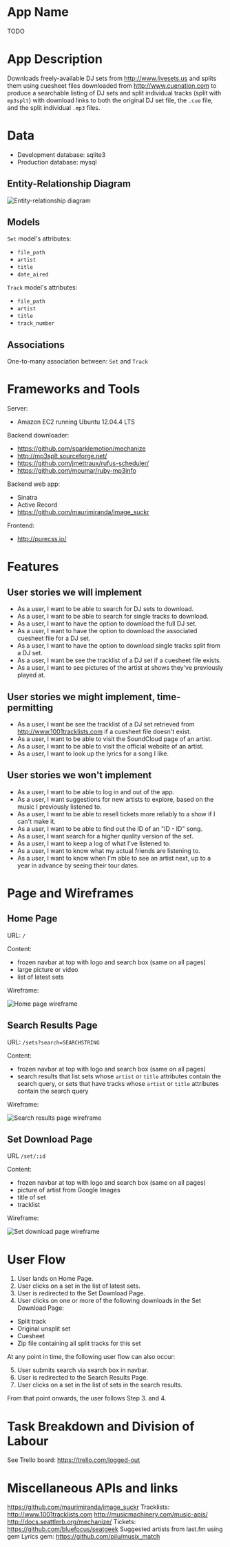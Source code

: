 # App Name

TODO

# App Description

Downloads freely-available DJ sets from <http://www.livesets.us> and splits them using cuesheet files downloaded from <http://www.cuenation.com> to produce a searchable listing of DJ sets and split individual tracks (split with `mp3splt`) with download links to both the original DJ set file, the `.cue` file, and the split individual `.mp3` files.

# Data

- Development database: sqlite3
- Production database: mysql

## Entity-Relationship Diagram

![Entity-relationship diagram](er_diagram.png)

## Models

`Set` model's attributes:

- `file_path`
- `artist`
- `title`
- `date_aired`

`Track` model's attributes:

- `file_path`
- `artist`
- `title`
- `track_number`

## Associations

One-to-many association between: `Set` and `Track`

# Frameworks and Tools

Server:

- Amazon EC2 running Ubuntu 12.04.4 LTS

Backend downloader:

- https://github.com/sparklemotion/mechanize
- http://mp3splt.sourceforge.net/
- https://github.com/jmettraux/rufus-scheduler/
- https://github.com/moumar/ruby-mp3info

Backend web app:

- Sinatra
- Active Record
- https://github.com/maurimiranda/image_suckr

Frontend:

- http://purecss.io/

# Features

## User stories we will implement

- As a user, I want to be able to search for DJ sets to download.
- As a user, I want to be able to search for single tracks to download.
- As a user, I want to have the option to download the full DJ set.
- As a user, I want to have the option to download the associated cuesheet file for a DJ set.
- As a user, I want to have the option to download single tracks split from a DJ set.
- As a user, I want be see the tracklist of a DJ set if a cuesheet file exists.
- As a user, I want to see pictures of the artist at shows they've previously played at.

## User stories we might implement, time-permitting

- As a user, I want be see the tracklist of a DJ set retrieved from <http://www.1001tracklists.com> if a cuesheet file doesn't exist.
- As a user, I want to be able to visit the SoundCloud page of an artist.
- As a user, I want to be able to visit the official website of an artist.
- As a user, I want to look up the lyrics for a song I like.

## User stories we won't implement

- As a user, I want to be able to log in and out of the app.
- As a user, I want suggestions for new artists to explore, based on the music I previously listened to.
- As a user, I want to be able to resell tickets more reliably to a show if I can't make it.
- As a user, I want to be able to find out the ID of an "ID - ID" song.
- As a user, I want search for a higher quality version of the set.
- As a user, I want to keep a log of what I've listened to.
- As a user, I want to know what my actual friends are listening to.
- As a user, I want to know when I'm able to see an artist next, up to a year in advance by seeing their tour dates.

# Page and Wireframes

## Home Page

URL: `/`

Content:

- frozen navbar at top with logo and search box (same on all pages)
- large picture or video
- list of latest sets

Wireframe:

![Home page wireframe](wireframe_1_home_page.jpg)

## Search Results Page

URL: `/sets?search=SEARCHSTRING` 

Content:

- frozen navbar at top with logo and search box (same on all pages)
- search results that list sets whose `artist` or `title` attributes contain the search query, or sets that have tracks whose `artist` or `title` attributes contain the search query

Wireframe:

![Search results page wireframe](wireframe_2_search_results_page.jpg)

## Set Download Page

URL `/set/:id`

Content:

- frozen navbar at top with logo and search box (same on all pages)
- picture of artist from Google Images
- title of set
- tracklist

Wireframe:

![Set download page wireframe](wireframe_3_set_download_page.jpg)

# User Flow 

1. User lands on Home Page.
2. User clicks on a set in the list of latest sets.
3. User is redirected to the Set Download Page.
4. User clicks on one or more of the following downloads in the Set Download Page:
  - Split track
  - Original unsplit set
  - Cuesheet
  - Zip file containing all split tracks for this set

At any point in time, the following user flow can also occur:

5. User submits search via search box in navbar.
6. User is redirected to the Search Results Page.
7. User clicks on a set in the list of sets in the search results.

From that point onwards, the user follows Step 3. and 4.

# Task Breakdown and Division of Labour

See Trello board: https://trello.com/logged-out

# Miscellaneous APIs and links

https://github.com/maurimiranda/image_suckr
Tracklists: http://www.1001tracklists.com
http://musicmachinery.com/music-apis/
http://docs.seattlerb.org/mechanize/
Tickets: https://github.com/bluefocus/seatgeek
Suggested artists from last.fm using gem
Lyrics gem: https://github.com/pilu/musix_match
